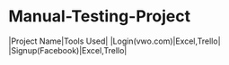 # Manual-Testing-Project

|Project Name|Tools Used|
|Login(vwo.com)|Excel,Trello|
|Signup(Facebook)|Excel,Trello|


